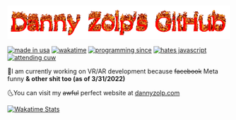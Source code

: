 ![logo.gif](logo.gif)

[![made in usa](https://img.shields.io/badge/made%20in-usa-brightgreen)](https://dannyzolp.com/) [![wakatime](https://wakatime.com/badge/user/24ab148b-9d50-4e94-8109-0bf4494a6c50.svg)](https://wakatime.com/@dannyzolp) [![programming since](https://img.shields.io/badge/coding%20since-2014-blueviolet)](https://dannyzolp.com/) [![hates javascript](https://img.shields.io/badge/really%20hates-javascript-red)](https://dannyzolp.com/) [![attending cuw](https://img.shields.io/badge/attending-Concordia%20University--Wisconsin-blue)](https://www.cuw.edu/)

🌛I am currently working on VR/AR development because ~~facebook~~ Meta funny **& other shit too (as of 3/31/2022)**

🌜You can visit my ~~awful~~ perfect website at [dannyzolp.com](https://dannyzolp.com/)

[![Wakatime Stats](https://github-readme-stats.vercel.app/api/wakatime?username=dannyzolp&theme=dark&show_icons=true)](https://wakatime.com/@dannyzolp)
